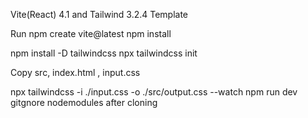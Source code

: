 Vite(React) 4.1 and Tailwind 3.2.4 Template

Run
npm create vite@latest
npm install

npm install -D tailwindcss
npx tailwindcss init

Copy src, index.html , input.css

npx tailwindcss -i ./input.css -o ./src/output.css --watch
npm run dev
gitgnore nodemodules after cloning
